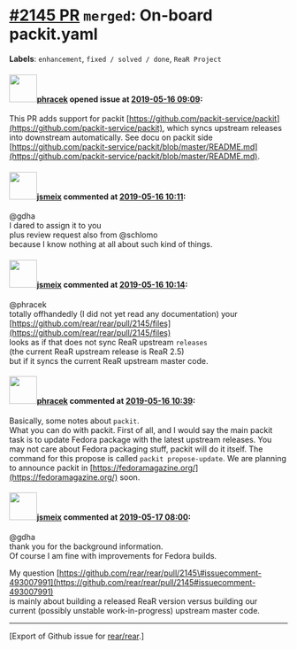 [\#2145 PR](https://github.com/rear/rear/pull/2145) `merged`: On-board packit.yaml
==================================================================================

**Labels**: `enhancement`, `fixed / solved / done`, `ReaR Project`

#### <img src="https://avatars.githubusercontent.com/u/3416672?u=8867c1fd5f4ffa568d781775ab6110624b2dccd4&v=4" width="50">[phracek](https://github.com/phracek) opened issue at [2019-05-16 09:09](https://github.com/rear/rear/pull/2145):

This PR adds support for packit
[https://github.com/packit-service/packit](https://github.com/packit-service/packit),
which syncs upstream releases into downstream automatically. See docu on
packit side
[https://github.com/packit-service/packit/blob/master/README.md](https://github.com/packit-service/packit/blob/master/README.md).

#### <img src="https://avatars.githubusercontent.com/u/1788608?u=925fc54e2ce01551392622446ece427f51e2f0ce&v=4" width="50">[jsmeix](https://github.com/jsmeix) commented at [2019-05-16 10:11](https://github.com/rear/rear/pull/2145#issuecomment-493007021):

@gdha  
I dared to assign it to you  
plus review request also from @schlomo  
because I know nothing at all about such kind of things.

#### <img src="https://avatars.githubusercontent.com/u/1788608?u=925fc54e2ce01551392622446ece427f51e2f0ce&v=4" width="50">[jsmeix](https://github.com/jsmeix) commented at [2019-05-16 10:14](https://github.com/rear/rear/pull/2145#issuecomment-493007991):

@phracek  
totally offhandedly (I did not yet read any documentation) your  
[https://github.com/rear/rear/pull/2145/files](https://github.com/rear/rear/pull/2145/files)  
looks as if that does not sync ReaR upstream `releases`  
(the current ReaR upstream release is ReaR 2.5)  
but if it syncs the current ReaR upstream master code.

#### <img src="https://avatars.githubusercontent.com/u/3416672?u=8867c1fd5f4ffa568d781775ab6110624b2dccd4&v=4" width="50">[phracek](https://github.com/phracek) commented at [2019-05-16 10:39](https://github.com/rear/rear/pull/2145#issuecomment-493015384):

Basically, some notes about `packit`.  
What you can do with packit. First of all, and I would say the main
packit task is to update Fedora package with the latest upstream
releases. You may not care about Fedora packaging stuff, packit will do
it itself. The command for this propose is called
`packit propose-update`. We are planning to announce packit in
[https://fedoramagazine.org/](https://fedoramagazine.org/) soon.

#### <img src="https://avatars.githubusercontent.com/u/1788608?u=925fc54e2ce01551392622446ece427f51e2f0ce&v=4" width="50">[jsmeix](https://github.com/jsmeix) commented at [2019-05-17 08:00](https://github.com/rear/rear/pull/2145#issuecomment-493361068):

@gdha  
thank you for the background information.  
Of course I am fine with improvements for Fedora builds.

My question
[https://github.com/rear/rear/pull/2145\#issuecomment-493007991](https://github.com/rear/rear/pull/2145#issuecomment-493007991)  
is mainly about building a released ReaR version versus building our  
current (possibly unstable work-in-progress) upstream master code.

------------------------------------------------------------------------

\[Export of Github issue for
[rear/rear](https://github.com/rear/rear).\]
